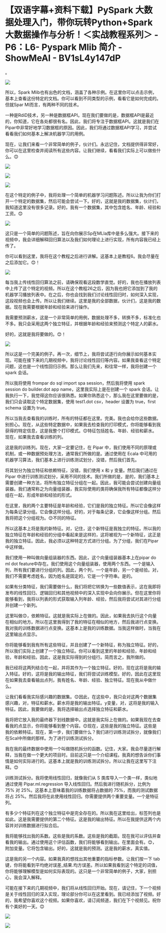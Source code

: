 # 【双语字幕+资料下载】PySpark 大数据处理入门，带你玩转Python+Spark大数据操作与分析！＜实战教程系列＞ - P6：L6- Pyspark Mlib 简介 - ShowMeAI - BV1sL4y147dP

。

![](img/f720d66f49fae41d670aae65c8eaadee_1.png)

所以，Spark Mlib也有出色的文档，涵盖了各种示例。在这里你可以点击示例，基本上查看这份特定的文档。你可以看到不同类型的示例，看看它是如何完成的。但就Spar Ml而言，有两种不同的技术。

一种是RdiD技术，另一种是数据框API。现在我们要做的是，数据框API是最近的，你知道，它在各处都很有名。因此，我们将专注于数据框API。这就是我们在Pipar中非常好地学习数据框的原因。因此，我们将通过数据框API学习，并尝试看看我们如何基本上解决机器学习的用例。

现在，让我们来看一个非常简单的例子，伙计们。永远记住，文档提供得非常好，你可以在这里检查并阅读所有这些内容。让我们继续，看看我们实际上可以做些什么。😊

![](img/f720d66f49fae41d670aae65c8eaadee_3.png)

![](img/f720d66f49fae41d670aae65c8eaadee_4.png)

![](img/f720d66f49fae41d670aae65c8eaadee_5.png)

在这个特定的例子中，我将处理一个简单的机器学习问题陈述。所以让我为你们打开一个特定的数据集，然后可能会尝试一下。好的，这就是我的数据集，伙计们，我知道这里没有很多记录。好的，我有一个数据集，其中包含姓名、年龄、经验和工资。😊

![](img/f720d66f49fae41d670aae65c8eaadee_7.png)

这只是一个简单的问题陈述，旨在向你展示Sp在MLla库中是多么强大。接下来的视频中，我会详细解释回归算法以及我们如何理论上进行实现，所有内容我已经上传了。

你可以看到这里，我将在这个教程之后进行讲解。这基本上是教程6。我会尽量在之后添加它。😊！[](img/f720d66f49fae41d670aae65c8eaadee_9.png)

![](img/f720d66f49fae41d670aae65c8eaadee_10.png)

每当我上传线性回归算法之前，请确保观看这段数学直觉。好的，我也在播放列表中上传了这个特定的视频。所以在这个教程26之后，因为我也把它添加到了我的机器学习播放列表中。在之后，你也会找到我们讨论线性回归时，如何深入实现，这段视频也会上传。所以让我们继续。这里是我的全部数据，伙计们，这是我的数据。现在我需要根据年龄和经验来进行操作。

我需要预测薪水，这是一个非常简单的用例，数据处理不多，转换不多，标准化也不多。我只会采用这两个独立特征，并根据年龄和经验来预测这个特定人的薪水。

好的，这就是我将要做的。😊！[](img/f720d66f49fae41d670aae65c8eaadee_12.png)

![](img/f720d66f49fae41d670aae65c8eaadee_13.png)

所以这是一个完美的例子。再一次，细节上，我将尝试逐行向你展示如何基本实现。可能在接下来的几期视频中，我将讨论线性回归等内容。如果我查看这个特定问题，这也是一个线性回归示例。那么让我们先来，和往常一样，我将创建一个 spark 会话。

所以我将使用 frompar do sql import spa session，然后我将使用 spark session do builder.dot app name，这里我实际上是在创建一个 spark 会话。让我执行一下，我觉得这你应该很熟悉。如果你熟悉这个，那么我在这里要做的是，我们只会读取这个特定数据集，使用 test1.dot csv，header 设置为 true，first schema 设置为 true。

所以当我去查看我的训练时，所有的特征都在这里。完美。我也会给你这些数据。别担心。现在，从这些特定数据中，如果我去检查我的打印模式，你将能够看到我获得的特定信息，这是我整个打印模式。😊特征包括姓名、年龄、经验和薪水。现在，如果我去查看训练的列。

这是我的训练列。现在，大家一定要记住，在 Pipar 中，我们使用不同的原理或机制，或一种数据预处理方法，通常我们所做的是。通过使用在 Ecala 中可用的机器学习算法，我们基本上进行训练测试划分，没错，然后我们首先。

将其划分为独立特征和依赖特征，没错，我们使用 x 和 y 变量。然后我们通过在 Pipar 中进行训练测试划分，采用不同的技术。我们所做的是，是的，我们基本上需要创建一种方法，将所有独立特征分组在一起。因此，我可能会尝试创建向量组装器。我们通常称之为向量组装器，我实际使用的类将确保我所有特征都像这样分组在一起，形成年龄和经验的形式。

在这里，我的两个主要特征是年龄和经验，它们是我的独立特征。所以它会像这样为每条记录分组。它会像这样分组。好的，对于每条记录，它会像这样分组。然后我将把这个分组视为。😊不同的特征。

所以这基本上将是我的新特征。对，记住，这个新特征是我独立的特征。所以我的独立特征在年龄和经验的分组中看起来是这样的，这将被视为一个新特征，这正是我的独立特征。因此，我必须以这种特定方式进行分组。为了分组，我们在Pipar中这样做。

我们使用一种叫做向量组装器的东西。因此，这个向量组装器基本上在pipar do ml dot feature中存在。我们使用这个向量组装器，使用两个东西。一个是输入列，所有我们要进行分组的列。因此，两个列，一个是年龄，另一个是经验。对，我们不需要考虑姓名，因为姓名是固定的，它是一个字符串。是的。

如果有分类特征，我们需要做什么，我们将把它转换为一些数值表示，这在我即将发布的线性回归、逻辑回归和其他视频中的深入实现中会向你展示。但在这里你将能够看到，我将以列表的形式获取输入列年龄、经验，然后我将尝试对其进行分组并创建一个新列。

这里叫做😊，依赖特征。这就是我实际上在做的。因此，如果我去执行这个向量在相似的地方。所以在这里我得到了我的特征在相似的地方，然后我进行点变换。我对我的训练数据进行点变换。这基本上是我的训练数据。当我这样做时，当我在这里输出点显示。

你将能够看到我有所有这些特征，并且创建了一个新特征，称为独立特征。好的，所以我们实际上创建了一个独立特征。你可以看到这里的年龄和经验，年龄和经验，年龄和经验。因此，这是我实际得到的分组行。简而言之，我所做的。

我已经将这两列结合在一起，并将其作为一个独立特征。好的，现在这将是我的输入特征。好的，这将是我的输出特征，我们将尝试训练模型。好的，因此在这里现在如果我去查看输出点列，我有姓名、年龄、经验、独立特征。现在我从中做什么。

让我们看看我实际感兴趣的数据集。😊因此，在这些中，我只会对这两个数据集感兴趣，对，特征和薪水。薪水将是我的输出特征。y变量，对，这将是我的输入特征。因此，我要做的是，我将选择输出点选择独立特征和薪水。

我将把它放入我的最终器下划线数据中。这就是我实际上在做的。如果我现在去查看我的点显示，你将能够看到整个内容。😊现在，这些是我的独立特征。这些是我的依赖特征。现在，第一步，我们要做什么？我们进行训练测试拆分，就像我们在Scal中所做的那样。为了进行训练测试拆分。

我在我的最终数据中使用一个叫做随机拆分的函数。记住，大家。我会尽量逐行解释，当我在做一个更大的项目时。目前这只是一个介绍课程。我真的想告诉你们事情是如何实际进行的。这基本上就是我的训练测试拆分。所以让我在这里写下注释。😊

训练测试拆分。我将使用线性回归，就像我们从 S 类库导入一个类一样，类似地通过使用 Pipar.ml.regression 导入线性回归。然后我进行随机拆分，比例为 75% 对 25%。这基本上意味着我的训练数据将占数据的 75%，而我的测试数据将占 25%。然后我将在此使用线性回归。你需要提供两个重要变量。一个是特征列。

有多少个特征列在这个独立特征中是完全存在的。所以我在这里给出，标签列也是如此。这是我需要提供的第二个特征。这是我的输出特征。所以在我提供这两个内容并对训练数据进行拟合后。

我将能够找出我的系数。这些是我的系数。这些是我的截距。现在我可以评估并查看我的输出。通过使用这个评估函数，我们将能够看到输出。在里面会有。😊，附加变量。它将包含输出。好的，这就是我的预测。这是我的薪水，真实值。

这是我的另一个内容。如果我真的想找出其他重要的指标参数。让我们按一下 tab 键，你将能看到平均绝对误差_结果.均方误差。所以如果我看到这个特定的词值，你将能够理解模型是如何实际表现的。这只是一个非常简单的例子，大家，别担心，我会深入解释。

可能在接下来的几期视频中，我们将从线性回归开始。现在，请记住，下一个视频是关于线性回归的深入实现，理论部分你可以在这里看到。我已经添加了视频。好的，我希望你喜欢这个视频。如果你喜欢，请订阅频道，我们在下个视频见。祝你有个美好的一天。😊

![](img/f720d66f49fae41d670aae65c8eaadee_15.png)

![](img/f720d66f49fae41d670aae65c8eaadee_16.png)
